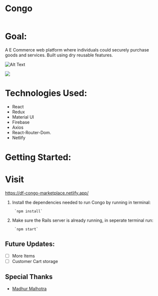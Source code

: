 # Congo


![]()




# Goal:
A E Commerce web platform where individuals could securely purchase goods and services. Built using dry reusable features. 




![Alt Text](https://imgflip.com/gif/5n3r21)


![](https://imgflip.com/gif/5n3r21)


# Technologies Used:
- React
- Redux
- Material UI
- Firebase
- Axios
- React-Router-Dom.
- Netlify

# Getting Started:
# Visit 
 https://df-congo-marketplace.netlify.app/


1. Install the dependencies needed to run Congo by running in terminal:

        `npm install`

2. Make sure the Rails server is already running, in seperate terminal run:
 
        `npm start`
        
    
## Future Updates:

- [ ] More Items
- [ ] Customer Cart storage

## Special Thanks
* [Madhur Malhotra](https://www.linkedin.com/in/madhurxyz/)


